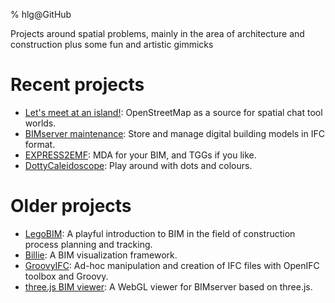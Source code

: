 % hlg@GitHub

Projects around spatial problems, mainly in the area of architecture and construction plus some fun and artistic gimmicks 

Recent projects
=================
* [Let's meet at an island!](https://hlg.github.io/wamap): OpenStreetMap as a source for spatial chat tool worlds.
* [BIMserver maintenance](https://github.com/opensourcebim/bimserver): Store and manage digital building models in IFC format.
* [EXPRESS2EMF](https://github.com/hlg/EXPRESS2EMF): MDA for your BIM, and TGGs if you like.
* [DottyCaleidoscope](https://hlg.github.io/DottyCaleidoscope/): Play around with dots and colours.

Older projects
===================

* [LegoBIM](https://github.com/hlg/LegoBIM): A playful introduction to BIM in the field of construction process planning and tracking.
* [Billie](http://hlg.github.io/billie): A BIM visualization framework.
* [GroovyIFC](http://github.com/hlg/GroovyIFC): Ad-hoc manipulation and creation of IFC files with OpenIFC toolbox and Groovy.
* [three.js BIM viewer](https://github.com/opensourceBIM/WebGL-threeJS): A WebGL viewer for BIMserver based on three.js.

